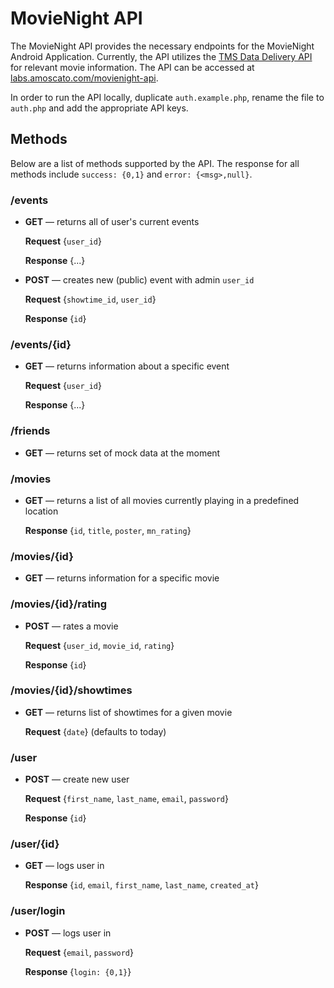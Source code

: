 # MovieNight API

The MovieNight API provides the necessary endpoints for the MovieNight Android Application. Currently, the API utilizes the [TMS Data Delivery API](http://developer.tmsapi.com/TMS_Data_Delivery_APIs) for relevant movie information. The API can be accessed at [labs.amoscato.com/movienight-api](http://labs.amoscato.com/movienight-api/).

In order to run the API locally, duplicate `auth.example.php`, rename the file to `auth.php` and add the appropriate API keys.

## Methods

Below are a list of methods supported by the API. The response for all methods include `success: {0,1}` and `error: {<msg>,null}`.

### /events

* **GET** — returns all of user's current events

	**Request** {`user_id`}
	
	**Response** {...}

* **POST** — creates new (public) event with admin `user_id`

	**Request** {`showtime_id`, `user_id`}

	**Response** {`id`}

### /events/{id}

* **GET** — returns information about a specific event

	**Request** {`user_id`}
	
	**Response** {...}

### /friends

* **GET** — returns set of mock data at the moment

### /movies

* **GET** — returns a list of all movies currently playing in a predefined location

	**Response** {`id`, `title`, `poster`, `mn_rating`}

### /movies/{id}

* **GET** — returns information for a specific movie

### /movies/{id}/rating

* **POST** — rates a movie

	**Request** {`user_id`, `movie_id`, `rating`}
	
	**Response** {`id`}

### /movies/{id}/showtimes

* **GET** — returns list of showtimes for a given movie

	**Request** {`date`} (defaults to today)

### /user

* **POST** — create new user

	**Request** {`first_name`, `last_name`, `email`, `password`}
	
	**Response** {`id`}

### /user/{id}

* **GET** — logs user in
	
	**Response** {`id`, `email`, `first_name`, `last_name`, `created_at`}

### /user/login

* **POST** — logs user in

	**Request** {`email`, `password`}
	
	**Response** {`login: {0,1}`}